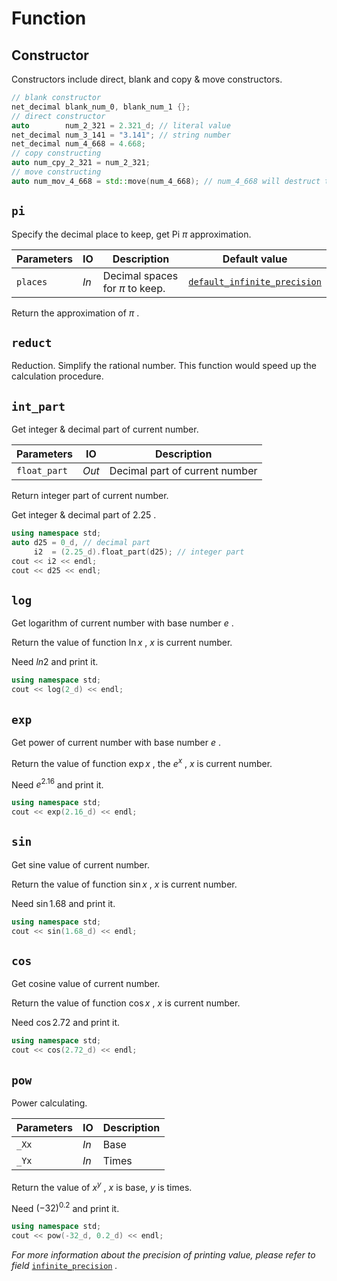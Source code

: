 # Function

## Constructor

Constructors include direct, blank and copy & move constructors.

```C++
// blank constructor
net_decimal blank_num_0, blank_num_1 {};
// direct constructor
auto        num_2_321 = 2.321_d; // literal value
net_decimal num_3_141 = "3.141"; // string number
net_decimal num_4_668 = 4.668;
// copy constructing
auto num_cpy_2_321 = num_2_321;
// move constructing
auto num_mov_4_668 = std::move(num_4_668); // num_4_668 will destruct to 0
```

## `pi`

Specify the decimal place to keep, get Pi $\pi$ approximation.

Parameters|IO|Description|Default value
-|-|-|-
`places`|*In*|Decimal spaces for $\pi$ to keep.|[`default_infinite_precision`](field_en.md/#default_infinite_precision)

Return the approximation of $\pi$ .

## `reduct`

Reduction. Simplify the rational number. This function would speed up the calculation procedure.

## `int_part`

Get integer & decimal part of current number.

Parameters|IO|Description
-|-|-
`float_part`|*Out*|Decimal part of current number

Return integer part of current number.

Get integer & decimal part of $2.25$ .

```C++
using namespace std;
auto d25 = 0_d, // decimal part
     i2  = (2.25_d).float_part(d25); // integer part
cout << i2 << endl;
cout << d25 << endl;
```

## `log`

Get logarithm of current number with base number $e$ .

Return the value of function $\ln{x}$ , $x$ is current number.

Need $ln{2}$ and print it.

```C++
using namespace std;
cout << log(2_d) << endl;
```

## `exp`

Get power of current number with base number $e$ .

Return the value of function $\exp{x}$ , the $e^x$ , $x$ is current number.

Need $e^{2.16}$ and print it.

```C++
using namespace std;
cout << exp(2.16_d) << endl;
```

## `sin`

Get sine value of current number.

Return the value of function $\sin{x}$ , $x$ is current number.

Need $\sin{1.68}$ and print it.

```C++
using namespace std;
cout << sin(1.68_d) << endl;
```

## `cos`

Get cosine value of current number.

Return the value of function $\cos{x}$ , $x$ is current number.

Need $\cos{2.72}$ and print it.

```C++
using namespace std;
cout << cos(2.72_d) << endl;
```

## `pow`

Power calculating.

Parameters|IO|Description
-|-|-
`_Xx`|*In*|Base
`_Yx`|*In*|Times

Return the value of $x^y$ , $x$ is base, $y$ is times.

Need $(-32) ^ {0.2}$ and print it.

```C++
using namespace std;
cout << pow(-32_d, 0.2_d) << endl;
```

*For more information about the precision of printing value, please refer to field* [`infinite_precision`](field_en.md/#infinite_precision) *.*
